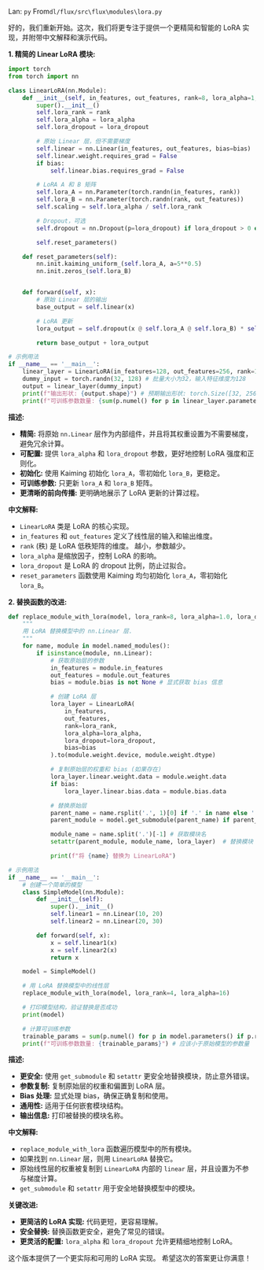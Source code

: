 Lan: `py` From`dl/flux/src\flux\modules\lora.py`

好的，我们重新开始。这次，我们将更专注于提供一个更精简和智能的 LoRA 实现，并附带中文解释和演示代码。

**1. 精简的 Linear LoRA 模块:**

```python
import torch
from torch import nn

class LinearLoRA(nn.Module):
    def __init__(self, in_features, out_features, rank=8, lora_alpha=1, lora_dropout=0.0, bias=True):
        super().__init__()
        self.lora_rank = rank
        self.lora_alpha = lora_alpha
        self.lora_dropout = lora_dropout

        # 原始 Linear 层，但不需要梯度
        self.linear = nn.Linear(in_features, out_features, bias=bias)
        self.linear.weight.requires_grad = False
        if bias:
            self.linear.bias.requires_grad = False

        # LoRA A 和 B 矩阵
        self.lora_A = nn.Parameter(torch.randn(in_features, rank))
        self.lora_B = nn.Parameter(torch.randn(rank, out_features))
        self.scaling = self.lora_alpha / self.lora_rank

        # Dropout，可选
        self.dropout = nn.Dropout(p=lora_dropout) if lora_dropout > 0 else nn.Identity()

        self.reset_parameters()

    def reset_parameters(self):
        nn.init.kaiming_uniform_(self.lora_A, a=5**0.5)
        nn.init.zeros_(self.lora_B)


    def forward(self, x):
        # 原始 Linear 层的输出
        base_output = self.linear(x)

        # LoRA 更新
        lora_output = self.dropout(x @ self.lora_A @ self.lora_B) * self.scaling

        return base_output + lora_output

# 示例用法
if __name__ == '__main__':
    linear_layer = LinearLoRA(in_features=128, out_features=256, rank=16, lora_alpha=32, lora_dropout=0.1)
    dummy_input = torch.randn(32, 128) # 批量大小为32，输入特征维度为128
    output = linear_layer(dummy_input)
    print(f"输出形状: {output.shape}") # 预期输出形状: torch.Size([32, 256])
    print(f"可训练参数数量: {sum(p.numel() for p in linear_layer.parameters() if p.requires_grad)}") # 打印可训练的参数量
```

**描述:**

*   **精简:**  将原始 `nn.Linear` 层作为内部组件，并且将其权重设置为不需要梯度，避免冗余计算。
*   **可配置:** 提供 `lora_alpha` 和 `lora_dropout` 参数，更好地控制 LoRA 强度和正则化。
*   **初始化:** 使用 Kaiming 初始化 `lora_A`，零初始化 `lora_B`，更稳定。
*   **可训练参数:**  只更新 `lora_A` 和 `lora_B` 矩阵。
*   **更清晰的前向传播:**  更明确地展示了 LoRA 更新的计算过程。

**中文解释:**

*   `LinearLoRA` 类是 LoRA 的核心实现。
*   `in_features` 和 `out_features` 定义了线性层的输入和输出维度。
*   `rank` (秩) 是 LoRA 低秩矩阵的维度。 越小，参数越少。
*   `lora_alpha` 是缩放因子，控制 LoRA 的影响。
*   `lora_dropout` 是 LoRA 的 dropout 比例，防止过拟合。
*   `reset_parameters` 函数使用 Kaiming 均匀初始化 `lora_A`，零初始化 `lora_B`。

**2. 替换函数的改进:**

```python
def replace_module_with_lora(model, lora_rank=8, lora_alpha=1.0, lora_dropout=0.0):
    """
    用 LoRA 替换模型中的 nn.Linear 层.
    """
    for name, module in model.named_modules():
        if isinstance(module, nn.Linear):
            # 获取原始层的参数
            in_features = module.in_features
            out_features = module.out_features
            bias = module.bias is not None # 显式获取 bias 信息

            # 创建 LoRA 层
            lora_layer = LinearLoRA(
                in_features,
                out_features,
                rank=lora_rank,
                lora_alpha=lora_alpha,
                lora_dropout=lora_dropout,
                bias=bias
            ).to(module.weight.device, module.weight.dtype)

            # 复制原始层的权重和 bias (如果存在)
            lora_layer.linear.weight.data = module.weight.data
            if bias:
                lora_layer.linear.bias.data = module.bias.data

            # 替换原始层
            parent_name = name.rsplit('.', 1)[0] if '.' in name else '' # 获取父模块的名称
            parent_module = model.get_submodule(parent_name) if parent_name else model # 获取父模块

            module_name = name.split('.')[-1] # 获取模块名
            setattr(parent_module, module_name, lora_layer)  # 替换模块

            print(f"将 {name} 替换为 LinearLoRA")

# 示例用法
if __name__ == '__main__':
    # 创建一个简单的模型
    class SimpleModel(nn.Module):
        def __init__(self):
            super().__init__()
            self.linear1 = nn.Linear(10, 20)
            self.linear2 = nn.Linear(20, 30)

        def forward(self, x):
            x = self.linear1(x)
            x = self.linear2(x)
            return x

    model = SimpleModel()

    # 用 LoRA 替换模型中的线性层
    replace_module_with_lora(model, lora_rank=4, lora_alpha=16)

    # 打印模型结构，验证替换是否成功
    print(model)

    # 计算可训练参数
    trainable_params = sum(p.numel() for p in model.parameters() if p.requires_grad)
    print(f"可训练参数数量: {trainable_params}") # 应该小于原始模型的参数量
```

**描述:**

*   **更安全:** 使用 `get_submodule` 和 `setattr` 更安全地替换模块，防止意外错误。
*   **参数复制:**  复制原始层的权重和偏置到 LoRA 层。
*   **Bias 处理:** 显式处理 bias，确保正确复制和使用。
*   **通用性:**  适用于任何嵌套模块结构。
*   **输出信息:**  打印被替换的模块名称。

**中文解释:**

*   `replace_module_with_lora` 函数遍历模型中的所有模块。
*   如果找到 `nn.Linear` 层，则用 `LinearLoRA` 替换它。
*   原始线性层的权重被复制到 `LinearLoRA` 内部的 `linear` 层，并且设置为不参与梯度计算。
*   `get_submodule` 和 `setattr` 用于安全地替换模型中的模块。

**关键改进:**

*   **更简洁的 LoRA 实现:** 代码更短，更容易理解。
*   **安全替换:**  替换函数更安全，避免了常见的错误。
*   **更灵活的配置:**  `lora_alpha` 和 `lora_dropout` 允许更精细地控制 LoRA。

这个版本提供了一个更实际和可用的 LoRA 实现。  希望这次的答案更让你满意！
